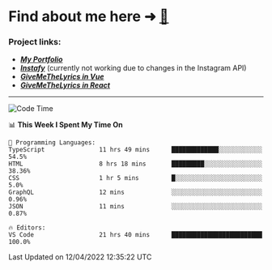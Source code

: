 # Find about me here ➜ [🧑](https://pauabella.dev)

### Project links:
- ***[My Portfolio](https://pauabella.dev)***
- ***[Instafy](https://instafy.me)*** (currently not working due to changes in the Instagram API)
- ***[GiveMeTheLyrics in Vue](https://lyrics.pauabella.dev)***
- ***[GiveMeTheLyrics in React](https://pauabella.dev/GiveMeTheLyrics)***

---
<!--START_SECTION:waka-->
![Code Time](http://img.shields.io/badge/Code%20Time-945%20hrs%2046%20mins-blue)

📊 **This Week I Spent My Time On** 

```text
💬 Programming Languages: 
TypeScript               11 hrs 49 mins      █████████████░░░░░░░░░░░░   54.5% 
HTML                     8 hrs 18 mins       █████████░░░░░░░░░░░░░░░░   38.36% 
CSS                      1 hr 5 mins         █░░░░░░░░░░░░░░░░░░░░░░░░   5.0% 
GraphQL                  12 mins             ░░░░░░░░░░░░░░░░░░░░░░░░░   0.96% 
JSON                     11 mins             ░░░░░░░░░░░░░░░░░░░░░░░░░   0.87%

🔥 Editors: 
VS Code                  21 hrs 40 mins      █████████████████████████   100.0%

```


 Last Updated on 12/04/2022 12:35:22 UTC
<!--END_SECTION:waka-->
